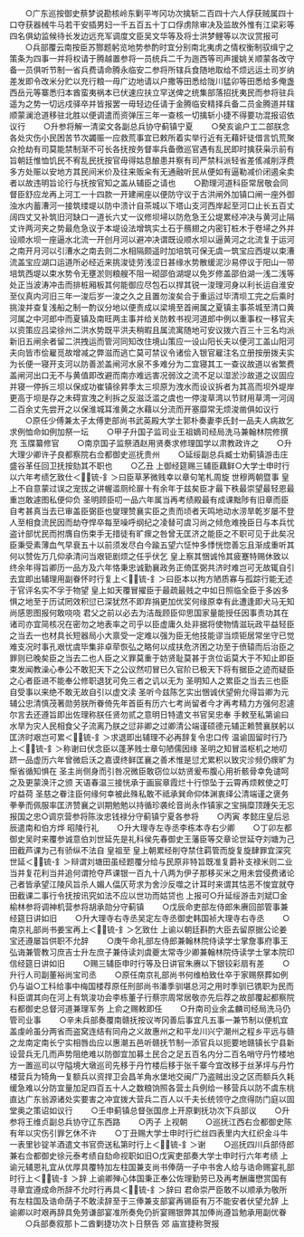 <!-- { "loadSidebar": true } -->
　　○广东巡按御史蔡梦说勘核岭东剿平岑冈功次擒斩二百四十六人俘获贼属四十口夺获器械牛马若干安插男妇一千五百五十丁口俘虏除审决及监故外惟有江梁彩等四名俱幼监候待长发边远充军调度文臣吴文华等及将士洪梦鲤等以次议赏报可
　　○兵部覆云南按臣苏酂题躬览地势参酌时宜分别南北夷虏之情权衡制驭缉宁之策条为四事一并将权请于腾越置参将一员统兵二千为迤西等司声援姚关顺蒙各改守备一员俱听节制一省兵费请命腾永临安二参将所辖兵食随地取给不烦远运土司岁纳差发即令改米分贮以充行粮一毋广边地请以户撒等田悉给陇川猛卯等田悉给多俺盏西岳元等寨悉归本酋蛮夷祸本已伏速应扶立罕送俾之统集部落招抚夷民而参将驻兵遥为之势一切远戍驿卒并皆报罢一毋轻边任请于金腾临安精择兵备二员金腾道并辖顺蒙澜沧道移驻北胜以便调遣而资弹压三年一查核一切擒斩小捷不得要功混报诏依议行
　　○升参将解一清梁文各副总兵协守蓟镇宁夏
　　○癸亥谕户工二部朕念各处灾伤小民困苦节次蠲赈一应救荒事宜已敕所着实举行近有无藉奸徒借言饥荒聚众抢劫有司莫能禁制渐不可长各抚按务督率兵备徼巡官遇有乱民即时擒获枭示前有旨朝廷惟恤饥民不宥乱民抚按官毋得姑息酿患并察有司严禁科派轻省差傜减削浮费多方处赈以安地方其民间米价及往来贩籴有无通融听民从便如有逼勒减价闭遏籴卖者以故违明旨论行与抚按官知之盖从辅臣之请也
　　○勘理河道科臣常居敬会同督臣舒应龙再上河工一十四款一开建闸座以便防守议于古洪闸外加镇口闸一座外御浊水内蓄漕河一接筑缕堤以防中溃计自茶城以下塔山支河西岸起至河口止长五百丈阔四丈又补筑旧河缺口一道长六丈一议修坝埽以防危急王公堤累经冲决与黄河止隔丈许两河夹之势最危急议于本堤设法增筑实土石于鴈翅之内密钉桩木于卷埽之外并设顺水坝一座逼水北流一开创月河以避冲决谓既设顺水坝以逼黄河之北流复于运河之南开月河以引漕水之南去则二水相隔颇遥时加培筑可保无虞一筑宝应西堤以束漕流盖宝应湖口运道所必经近来挑浚徒劳浅涩日甚缘水势散缓泥沙易停议于阳山一带培筑西堤以束水势令无壅淤则粮艘不阻一砌邵伯湖堤以免岁修盖邵伯湖一浅二浅等处正当波涛冲击而排桩厢板其何能御应尽包石以捍其锐一浚理河身以利长运自淮安至仪真内河旧三年一浚后岁一浚之久之且置勿浚矣合于重运过毕清坝工完之后乘时挑浚并查复浅船之制一酌议分地以便责成以梁境至首闸属之夏镇主事茶城至清口黄河属之中河郎中而夏镇及南旺两主事并给关防敕书视河道郎中例以重事权一移官夫以资策应吕梁徐州二洪水势既平洪夫稍暇且属流寓随地可安议拨六百三十三名均派新旧五闸余者留二洪拽运而管河同知改住境山策应一设山阳长夫以便河工盖山阳河夫向皆市侩雇觅故增减之弊滋而逃亡莫可禁议令诸侩入银官雇注名立册按册拨夫实为长便一寝开支河以防善淤盖闸河水泉不多难分为二宜寝其工一查议故道以省繁费盖闸河出口无不与黄值即改避而南亦难远害况弱汶之流不足以湿淤沙故道之议固应并寝一停拆三坝以保成功崔镇徐昇季太三坝原为洩水而设议拆者为其高而坝外堤岸更高于坝是存之未碍宣洩之利拆之反滋泛滥之虞也一停浚草湾以节财用草湾一河阔二百余丈先尝开之以保淮城耳淮黄之水藉以分流而开塞靡常无烦浚凿俱如议行
　　○原任少傅兼太子太傅吏部尚书武英殿大学士郭朴奏妻李氏封一品夫人病故乞求例恤命如例加祭一坛
　　○甲子升国子监司业王祖嫡司经局洗马兼翰林院修撰充  玉牒纂修官
　　○南京国子监祭酒赵用贤奏求修理国学以肃教政许之
　　○升大理少卿许子良都察院右佥都御史巡抚贵州
　　○延绥副总兵臧士劝蓟镇游击庄盛谷革任回卫抚按劾其不职也
　　○乙丑  上御经筵赐三辅臣藕鲜○大学士申时行以六年考绩乞致仕＜锍-釒＞曰臣草茅微贱幸以章句笔札周旋  世穆两朝暨事  皇上不自意蒙过误之宠拔之讲幄滥厕纶扉十有余年于兹矣臣才最下秩最崇望最轻恩最重岂敢遽图私便仰负  圣明顾臣叨一品六年属当再考绩殿最有成课黜陟有旧章而臣自考甚真当去已审盖臣弼臣也燮理赞襄实臣之责而顷者天鸣地动水涝旱乾岁屡不登人至相食流民因而劫夺悍卒每至噪呼纲纪之凌替可虞习尚之倾危难挽臣日与本兵忧盗计部忧民而拊膺自伤束手无措徒有旷瘝之咎曾无匡济之能臣之不职可见于此矣况臣秉受素薄血气早衰五十以前须发尽白今踰五望六怔忡多悸恍惚善忘且渐成重听其何以赞佐万几仰承清问当艰钜剧烦之任乎伏乞  皇上察其悃诚怜其疲蹇特赐休致以终余年得旨卿历一品方及六年恪秉忠诚勤襄政务正倚匡弼共济时难岂可无故辄自引去宜即出辅理用副眷怀时行复上＜锍-釒＞曰臣本以拘方陋质寡与孤踪行能无述于官评名实不孚于物望  皇上如天覆冒擢臣于最疏最贱之中如日照临全臣于多凶多惧之地至于历试罔效积愆已深犹然不即弃捐更加优奖何缘原幸有此遭逢即犬马无知尚感恩图报何敢哓哓  君父之前以必去为洁哉顾臣仰思国家量能授任因事责功其在诸司亦宜简核况在密勿之地表率之司乎以臣虚庸久处非据将使物情滋玩政平益轻臣之当去一也材具长短器局小大禀受一定难以强为臣无他技能谬当烦钜居常坐守已觉难支况时事孔艰忧虞毕集非卓荦恢弘之略何以成扶危济困之功至于偾辕而后治臣之罪则已晚矣臣之当去二也人臣之义罪莫重于妨贤耻莫甚于贪位诟莫大于不知止即臣束发闻教澡心奉公不敢犯天下之公议然叨冒已久官阶已极天下将有据臣之迹而疑臣之心者臣进不能奉公修职退犹可免三者之讥以无为  圣明知人之累臣之当去三也臣自受事以来绝不敢无故自引以虚文渎  圣听今兹陈乞实出悃诚伏望俯允得旨卿为元辅公忠清慎茂著勋劳朕所眷倚先年首臣有历六七考尚留者今才再考精力方强何忍遽尔言去还遵旨即出佐理称朕任贤勿贰之意明日特遣文书官吴忠奉  手敕至私第谕曰水旱为灾人民相食父子流离乃朕之愆非卿之过卿清公端谨硕德元辅正赖赞襄朕躬以匡济时艰岂可累＜锍-釒＞求退即出辅理不必再辞复令忠口传  温谕固留时行乃上＜锍-釒＞称谢曰伏念臣以蓬茅贱士章句陋儒因缘  圣明之知冒滥枢机之地叨跻一品虚历六年曾微启沃之嘉谟终鲜匡襄之善术惟是愆尤累积以致灾沴频仍瘝旷为惭省循知惧在  圣主尚侧身而引咎况微臣敢窃位以妨贤爰布腹心用祈骸骨幸免谴呵之及更蒙涣汗之颁  天语春温三接恍承于画宸章霞烂十行惊坠于云霄再烦敕使之叮咛益荷  圣慈之眷注臣何缘何幸被此殊私敢不祗承巽命仰体渊衷绎公清端谨之褒务拳拳而佩服率匡济赞襄之训期勉勉以持循珍袭纶音尚永作镇家之宝捐糜顶踵矢无忘报国之忠○调京营参将陈汝忠钱禄分守蓟镇宁夏各参将
　　○丙寅  孝懿庄皇后忌辰遣南和伯方烨  昭陵行礼
　　○升大理寺左寺丞李栋本寺右少卿
　　○丁卯左都御史吴时来覆参诚意伯刘世延先是礼科侯先春御史王藩臣等交章论世延夺刘塘为己田截芦课为己有骄纵不法自  皇祖至  皇上朝累经削夺禁住羁管而旋复旋肆罪宜深究世延＜锍-釒＞辩谓刘塘田虽经题覆分给与民原非特旨既准复爵补支禄米则二业当并复花利当并追何谓抢夺芦课银一百九十八两为伊子那移买米之用未尝侵费诸论己者皆承望江陵风旨杀人媚人偪仄苛求为舍沙反噬之计耳时来谓其怙恶不悛宜就夺田截课二事行令抚按讯究如法不应以世功而姑贷也  上报可○升延绥游击刘斌□金榆林参将调神机营参将胡承勋分守蓟镇
　　○戊辰命吏部左侍郎朱赓回部管事兼经筵日讲如旧
　　○升大理寺右寺丞吴定左寺丞御史韩国祯大理寺右寺丞
　　○南京礼部尚书姜宝再上＜锍-釒＞乞致仕  上谕以朝廷斟酌大臣去留原据公论姜宝还遵屡旨供职不允辞
　　○庚午命礼部左侍郎兼翰林院侍读学士掌詹事府事王弘诲兼管教习庶吉士升左庶子兼侍读刘虞夔太常寺少卿兼翰林院侍读学士掌本院印信经筵日讲如旧
　　○赐三辅臣申时行等及日讲官朱赓以下银铰彩扇有差
　　○升行人司副董裕尚宝司丞
　　○原任南京礼部尚书何维柏致仕卒于家赐祭葬如例仍与谥○工科给事中梅国楼荐原任刑部尚书潘季驯堪总河之用时季驯已镌职为民而科臣谓其向在河上有筑浚功会李栋董子行蔡宗周常居敬亦先后荐之故部覆起都察院右都御史总督河道兼理军务  上俞之赐敕即任
　　○升南司业余孟麟司经局洗马仍管司业事
　　○辛未兵部奏覆南赣抚按议岑冈善后事宜凡五事一兼节制以便机宜盖虔岭虽分两省而盗窝连结有同舟之义故惠州之和平龙川兴宁潮州之程乡平远与赣之龙南定南长宁实相唇齿应以惠潮五邑听赣抚节制一添官兵以扼要地赣镇长宁县新设营兵无几而声势阻绝难以防御宜加募土民合之足五百名内分二百名哨守丹竹楼地方一置巡司以守隘境大墩巡司先移于丹竹楼后移于张千寨今宜改移于丝茅坪与丹竹楼营兵为犄角一复额兵以资捍卫会昌羊角水堡地交闽广乃盗贼出没之区而额兵久耗缓急难以分防宜量加足四百五十人之数粮饷照各营土兵例给一移营兵以防不虞东桃直达广东翁源诸处实要害之冲宜拨大营兵二百人以千夫长统领守之庶得防门庭以固堂奥之策诏如议行
　　○壬申蓟镇总督张国彦上开原剿抚功次下兵部议
　　○升参将王维贞副总兵协守辽东西路
　　○丙子  上视朝
　　○巡抚江西右佥都御史陈有年以灾伤引罪乞休不许
　　○丁丑赐大学士申时行纻丝四表里内大红织金斗牛一表里钞锭羊酒遣文书官赍送私第时行上＜锍-釒＞谢
　　○巡抚四川兵部侍郎兼右佥都御史徐元泰考绩自劾命视职如旧○戊寅吏部奏大学士申时行六年考绩  上谕元辅恩礼宜从优厚具覆特加左柱国兼支尚书俸荫一子中书舍人给与诰命赐宴礼部时行上＜锍-釒＞辞  上谕卿殚心体国秉正奉公佐理勤劳已及再考酬庸懋赏国有寻章宜遵成命所辞不允时行再具＜锍-釒＞辞曰  君命崇严臣敢不以顺承为敬所有左柱国及诰命荫子不敢渎辞至于三俸兼支部宴再锡臣有万不能安者伏望允辞  上谕卿以时艰再辞具免劳谦部宴准所奏免仍折宴赐银弊其加俸尚遵旨勉承用副优眷
　　○兵部奏叙那卜二酋剿捷功次卜日祭告  郊  庙宣捷称贺报

